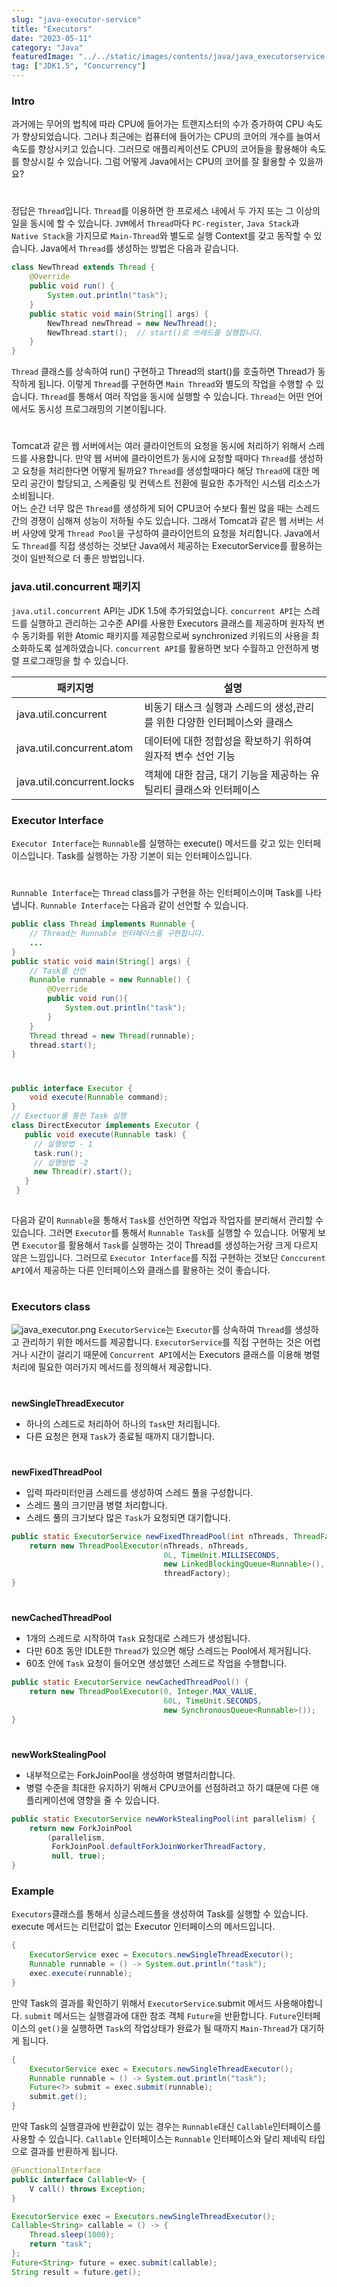 ```yaml
---
slug: "java-executor-service"
title: "Executors"
date: "2023-05-11"
category: "Java"
featuredImage: "../../static/images/contents/java/java_executorservice.png"
tag: ["JDK1.5", "Concurrency"]
---
```


### Intro

과거에는 무어의 법칙에 따라 CPU에 들어가는 트랜지스터의 수가 증가하여 CPU 속도가 향상되었습니다. 그러나 최근에는 컴퓨터에 들어가는 CPU의 코어의 개수를 늘여서 속도를 향상시키고 있습니다. 그러므로
애플리케이션도 CPU의 코어들을 활용해야 속도를 향상시킬 수 있습니다. 그럼 어떻게 Java에서는 CPU의 코어를 잘 활용할 수 있을까요?

#  

정답은 `Thread`입니다. `Thread`를 이용하면 한 프로세스 내에서 두 가지 또는 그 이상의 일을 동시에 할 수 있습니다.
`JVM`에서 `Thread`마다 `PC-register`, `Java Stack`과 `Native Stack`을 가지므로 `Main-Thread`와 별도로 실행 Context를 갖고 동작할 수 있습니다.
Java에서 `Thread`를 생성하는 방법은 다음과 같습니다.

```java
class NewThread extends Thread {
    @Override
	public void run() {
		System.out.println("task");
	}
	public static void main(String[] args) {
        NewThread newThread = new NewThread();
        NewThread.start();  // start()로 쓰레드를 실행합니다.
    }
}
```

`Thread` 클래스를 상속하여 run() 구현하고 Thread의 start()를 호출하면 Thread가 동작하게 됩니다. 이렇게 `Thread`를 구현하면 `Main Thread`와 별도의 작업을 수행할 수
있습니다.
`Thread`를 통해서 여러 작업을 동시에 실행할 수 있습니다. `Thread`는 어떤 언어에서도 동시성 프로그래밍의 기본이됩니다.

#  

Tomcat과 같은 웹 서버에서는 여러 클라이언트의 요청을 동시에 처리하기 위해서 스레드를 사용합니다. 만약 웹 서버에 클라이언트가 동시에 요청할 때마다 `Thread`를 생성하고 요청을 처리한다면 어떻게 될까요?
`Thread`를 생성할때마다 해당 `Thread`에 대한 메모리 공간이 할당되고, 스케줄링 및 컨텍스트 전환에 필요한 추가적인 시스템 리소스가 소비됩니다.   
어느 순간 너무 많은 `Thread`를 생성하게 되어 CPU코어 수보다 훨씬 많을 때는 스레드 간의 경쟁이 심해져 성능이 저하될 수도 있습니다. 그래서 Tomcat과 같은 웹 서버는 서버 사양에
맞게 `Thread Pool`을 구성하여 클라이언트의 요청을 처리합니다. Java에서도 `Thread`를 직접 생성하는 것보단 Java에서 제공하는 ExecutorService를 활용하는 것이 일반적으로 더 좋은
방법입니다.

### java.util.concurrent 패키지

`java.util.concurrent` API는 JDK 1.5에 추가되었습니다.
`concurrent API`는 스레드를 실행하고 관리하는 고수준 API를 사용한 Executors 클래스를 제공하며 원자적 변수 동기화를 위한 Atomic 패키지를 제공함으로써 synchronized 키워드의
사용을 최소화하도록 설계하였습니다.
`concurrent API`를 활용하면 보다 수월하고 안전하게 병렬 프로그래밍을 할 수 있습니다.

<div class="tableWrapper">

| 패키지명                       | 설명                                        | 
|----------------------------|-------------------------------------------|
| java.util.concurrent       | 비동기 태스크 실행과 스레드의 생성,관리를 위한 다양한 인터페이스와 클래스 |
| java.util.concurrent.atom  | 데이터에 대한 정합성을 확보하기 위하여 원자적 변수 선언 기능    |
| java.util.concurrent.locks | 객체에 대한 잠금, 대기 기능을 제공하는 유틸리티 클래스와 인터페이스    |

</div>

### Executor Interface
`Executor Interface`는 `Runnable`를 실행하는 execute() 메서드를 갖고 있는 인터페이스입니다.
Task를 실행하는 가장 기본이 되는 인터페이스입니다.
# 
`Runnable Interface`는 `Thread` class를가 구현을 하는 인터페이스이며 Task를 나타냅니다.
`Runnable Interface`는 다음과 같이 선언할 수 있습니다.
```java
public class Thread implements Runnable { 
    // Thread는 Runnable 인터페이스를 구현합니다.
    ...
}
public static void main(String[] args) {
    // Task를 선언
    Runnable runnable = new Runnable() {
        @Override
        public void run(){
            System.out.println("task");
        }
    }
    Thread thread = new Thread(runnable);
    thread.start();
}
```
# 
```java
public interface Executor {
    void execute(Runnable command);
}
// Exectuor를 통한 Task 실행
class DirectExecutor implements Executor {
   public void execute(Runnable task) {
     // 실행방법 - 1
     task.run();
     // 실행방법 -2 
     new Thread(r).start();
   }
 }
    
```
다음과 같이 `Runnable`을 통해서 `Task`를 선언하면 작업과 작업자를 분리해서 관리할 수 있습니다.
그러면 `Executor`를 통해서 `Runnable Task`를 실행할 수 있습니다. 어떻게 보면 `Executor`를 활용해서 `Task`를 실행하는 것이 Thread를 생성하는거랑 크게 다르지 않은 느낌입니다. 
그러므로 `Executor Interface`를 직접 구현하는 것보단 `Conccurent API`에서 제공하는 다른 인터페이스와
클래스를 활용하는 것이 좋습니다.
# 

### Executors class
![java_executor.png](../../static/images/contents/java/java_executor.png)
`ExecutorService`는 `Executor`를 상속하여 `Thread`를 생성하고 관리하기 위한 메서드를 제공합니다.
`ExecutorService`를 직접 구현하는 것은 어렵거나 시간이 걸리기 때문에 
`Concurrent API`에서는 Executors 클래스를 이용해 병렬 처리에 필요한 여러가지 메서드를 정의해서 제공합니다.
# 
**newSingleThreadExecutor**
- 하나의 스레드로 처리하어 하나의 `Task`만 처리됩니다.
- 다른 요청은 현재 `Task`가 종료될 때까지 대기합니다.
# 
**newFixedThreadPool**
- 입력 파라미터만큼 스레드를 생성하여 스레드 풀을 구성합니다. 
- 스레드 풀의 크기만큼 병렬 처리합니다.
- 스레드 풀의 크기보다 많은 `Task`가 요청되면 대기합니다.
```java
public static ExecutorService newFixedThreadPool(int nThreads, ThreadFactory threadFactory) {
    return new ThreadPoolExecutor(nThreads, nThreads,
                                  0L, TimeUnit.MILLISECONDS,
                                  new LinkedBlockingQueue<Runnable>(),
                                  threadFactory);
}
```
#
**newCachedThreadPool**
- 1개의 스레드로 시작하여 `Task` 요청대로 스레드가 생성됩니다.
- 다만 60초 동안 IDLE한 `Thread`가 있으면 해당 스레드는 Pool에서 제거됩니다.
- 60초 안에 `Task` 요청이 들어오면 생성했던 스레드로 작업을 수행합니다.
```java
public static ExecutorService newCachedThreadPool() {
    return new ThreadPoolExecutor(0, Integer.MAX_VALUE,
                                  60L, TimeUnit.SECONDS,
                                  new SynchronousQueue<Runnable>());
} 
```
# 
**newWorkStealingPool**
- 내부적으로는 ForkJoinPool을 생성하여 병렬처리합니다.
- 병렬 수준을 최대한 유지하기 위해서 CPU코어를 선점하려고 하기 떄문에 다른 애플리케이션에 영향을 줄 수 있습니다. 
```java
public static ExecutorService newWorkStealingPool(int parallelism) {
    return new ForkJoinPool
        (parallelism,
         ForkJoinPool.defaultForkJoinWorkerThreadFactory,
         null, true);
}
```

### Example
`Executors`클래스를 통해서 싱글스레드플을 생성하여 Task를 실행할 수 있습니다.
execute 메서드는 리턴값이 없는 Executor 인터페이스의 메서드입니다.
```java
{
    ExecutorService exec = Executors.newSingleThreadExecutor();
    Runnable runnable = () -> System.out.println("task");
    exec.execute(runnable);
}
```
만약 Task의 결과를 확인하기 위해서 `ExecutorService`.submit 메서드 사용해야합니다.
`submit` 메서드는 실행결과에 대한 참조 객체 `Future`을 반환합니다.
`Future`인터페이스의 `get()`을 실행하면 `Task`의 작업상태가 완료가 될 때까지 `Main-Thread`가 대기하게 됩니다.

```java
{
    ExecutorService exec = Executors.newSingleThreadExecutor();
    Runnable runnable = () -> System.out.println("task");
    Future<?> submit = exec.submit(runnable);
    submit.get(); 
}
```

만약 Task의 실행결과에 반환값이 있는 경우는 `Runnable`대신 `Callable`인터페이스를 사용할 수 있습니다.
`Callable` 인터페이스는 `Runnable` 인터페이스와 달리 제네릭 타입으로 결과를 반환하게 됩니다.

```java
@FunctionalInterface
public interface Callable<V> {
    V call() throws Exception;
}

ExecutorService exec = Executors.newSingleThreadExecutor();
Callable<String> callable = () -> {
    Thread.sleep(1000);
    return "task";
};
Future<String> future = exec.submit(callable);
String result = future.get();

```
